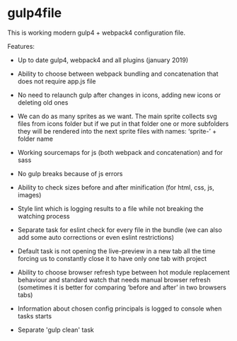 # gulp4file

This is working modern gulp4 + webpack4 configuration file.

Features:

* Up to date gulp4, webpack4 and all plugins (january 2019)

* Ability to choose between webpack bundling and concatenation that does not require app.js file

* No need to relaunch gulp after changes in icons, adding new icons or deleting old ones

* We can do as many sprites as we want. The main sprite collects svg files from icons folder but if we put in that folder one or more subfolders they will be rendered into the next sprite files with names: ‘sprite-’ + folder name

* Working sourcemaps for js (both webpack and concatenation) and for sass

* No gulp breaks because of js errors

* Ability to check sizes before and after minification (for html, css, js, images)

* Style lint which is logging results to a file while not breaking the watching process

* Separate task for eslint check for every file in the bundle (we can also add some auto corrections or even eslint restrictions)

* Default task is not opening the live-preview in a new tab all the time forcing us to constantly close it to have only one tab with project

* Ability to choose browser refresh type between hot module replacement behaviour and standard watch that needs manual browser refresh (sometimes it is better for comparing ‘before and after’ in two browsers tabs)

* Information about chosen config principals is logged to console when tasks starts 

* Separate 'gulp clean' task
